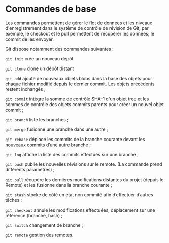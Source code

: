 # Commandes de base
Les commandes permettent de gérer le flot de données et les niveaux d'enregistrement dans le système de contrôle de révision de Git, par exemple, le checkout et le pull permettent de récupérer les données; le commit de les envoyer.

Git dispose notamment des commandes suivantes :

`git init` crée un nouveau dépôt

`git clone` clone un dépôt distant

`git add` ajoute de nouveaux objets blobs dans la base des objets pour chaque fichier modifié depuis le dernier commit. Les objets précédents restent inchangés ;

`git commit` intègre la somme de contrôle SHA-1 d'un objet tree et les sommes de contrôle des objets commits parents pour créer un nouvel objet commit ;

`git branch` liste les branches ;

`git merge` fusionne une branche dans une autre ;

`git rebase` déplace les commits de la branche courante devant les nouveaux commits d’une autre branche ;

`git log` affiche la liste des commits effectués sur une branche ;

`git push` publie les nouvelles révisions sur le remote. (La commande prend différents paramètres) ;

`git pull` récupère les dernières modifications distantes du projet (depuis le Remote) et les fusionne dans la branche courante ;

`git stash` stocke de côté un état non commité afin d’effectuer d’autres tâches ;

`git checkout` annule les modifications effectuées, déplacement sur une référence (branche, hash) ;

`git switch` changement de branche ;

`git remote` gestion des remotes.